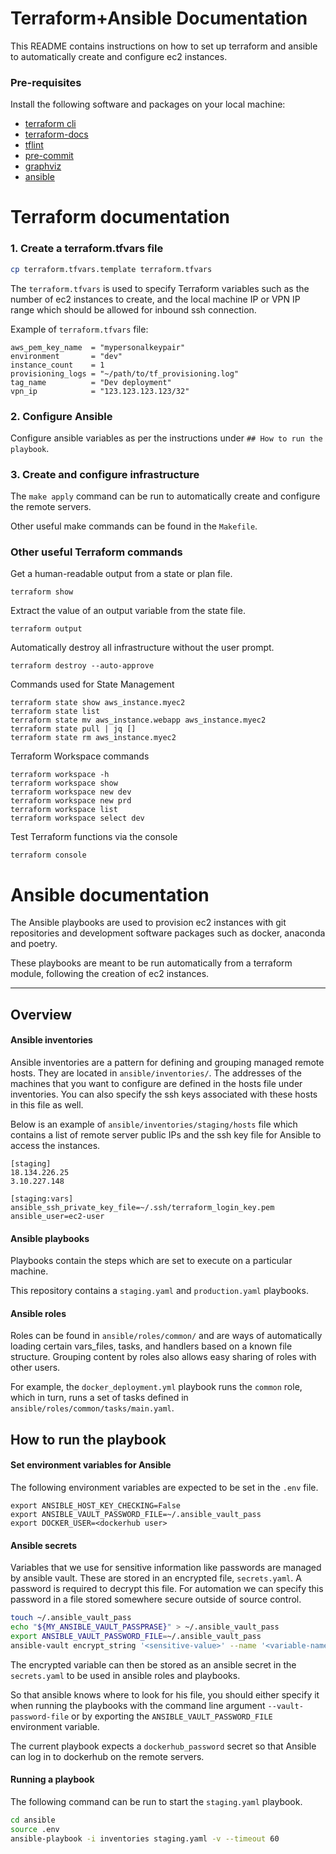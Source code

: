 # Terraform+Ansible Documentation

This README contains instructions on how to set up terraform and ansible to automatically create and configure ec2 instances.

### Pre-requisites

Install the following software and packages on your local machine:
- [terraform cli](https://learn.hashicorp.com/tutorials/terraform/install-cli)
- [terraform-docs](https://github.com/terraform-docs/terraform-docs)
- [tflint](https://github.com/terraform-linters/tflint)
- [pre-commit](https://pre-commit.com)
- [graphviz](https://graphviz.org/download/)
- [ansible](https://docs.ansible.com/ansible/latest/installation_guide/intro_installation.html)


# Terraform documentation

### 1. Create a terraform.tfvars file

```bash
cp terraform.tfvars.template terraform.tfvars
```

The `terraform.tfvars` is used to specify Terraform variables such as the number of ec2 instances to create, and the local machine IP or VPN IP range which should be allowed for inbound ssh connection.

Example of `terraform.tfvars` file:
```
aws_pem_key_name  = "mypersonalkeypair"
environment       = "dev"
instance_count    = 1
provisioning_logs = "~/path/to/tf_provisioning.log"
tag_name          = "Dev deployment"
vpn_ip            = "123.123.123.123/32"
```

### 2. Configure Ansible

Configure ansible variables as per the instructions under `## How to run the playbook`.

### 3. Create and configure infrastructure

The `make apply` command can be run to automatically create and configure the remote servers.

Other useful make commands can be found in the `Makefile`.

### Other useful Terraform commands

Get a human-readable output from a state or plan file.
```
terraform show
```

Extract the value of an output variable from the state file.
```
terraform output
```

Automatically destroy all infrastructure without the user prompt.
```
terraform destroy --auto-approve
```

Commands used for State Management
```
terraform state show aws_instance.myec2
terraform state list
terraform state mv aws_instance.webapp aws_instance.myec2
terraform state pull | jq []
terraform state rm aws_instance.myec2
```

Terraform Workspace commands
```
terraform workspace -h
terraform workspace show
terraform workspace new dev
terraform workspace new prd
terraform workspace list
terraform workspace select dev
```

Test Terraform functions via the console
```
terraform console
```

# Ansible documentation

The Ansible playbooks are used to provision ec2 instances with git repositories and development software packages such as docker, anaconda and poetry.

These playbooks are meant to be run automatically from a terraform module, following the creation of ec2 instances.

------------------------------------------

## Overview

#### Ansible inventories

Ansible inventories are a pattern for defining and grouping managed remote hosts. They are located in `ansible/inventories/`. The addresses of the machines that you want to configure are defined in the hosts file under inventories. You can also specify the ssh keys associated with these hosts in this file as well.

Below is an example of `ansible/inventories/staging/hosts` file which contains a list of remote server public IPs and the ssh key file for Ansible to access the instances.

```
[staging]
18.134.226.25
3.10.227.148

[staging:vars]
ansible_ssh_private_key_file=~/.ssh/terraform_login_key.pem
ansible_user=ec2-user
```

#### Ansible playbooks

Playbooks contain the steps which are set to execute on a particular machine.

This repository contains a `staging.yaml` and `production.yaml` playbooks.


#### Ansible roles

Roles can be found in `ansible/roles/common/` and are ways of automatically loading certain vars_files, tasks, and handlers based on a known file structure. Grouping content by roles also allows easy sharing of roles with other users.

For example, the `docker_deployment.yml` playbook runs the `common` role, which in turn, runs a set of tasks defined in `ansible/roles/common/tasks/main.yaml`.


## How to run the playbook

#### Set environment variables for Ansible

The following environment variables are expected to be set in the `.env` file.
```
export ANSIBLE_HOST_KEY_CHECKING=False
export ANSIBLE_VAULT_PASSWORD_FILE=~/.ansible_vault_pass
export DOCKER_USER=<dockerhub user>
```

#### Ansible secrets

Variables that we use for sensitive information like passwords are managed by ansible vault. These are stored in an encrypted file, `secrets.yaml`. A password is required to decrypt this file. For automation we can specify this password in a file stored somewhere secure outside of source control.

```bash
touch ~/.ansible_vault_pass
echo "${MY_ANSIBLE_VAULT_PASSPRASE}" > ~/.ansible_vault_pass
export ANSIBLE_VAULT_PASSWORD_FILE=~/.ansible_vault_pass
ansible-vault encrypt_string '<sensitive-value>' --name '<variable-name>'
```

The encrypted variable can then be stored as an ansible secret in the `secrets.yaml` to be used in ansible roles and playbooks.

So that ansible knows where to look for his file, you should either specify it when running the playbooks with the command line argument `--vault-password-file` or by exporting the `ANSIBLE_VAULT_PASSWORD_FILE` environment variable.

The current playbook expects a `dockerhub_password` secret so that Ansible can log in to dockerhub on the remote servers.


#### Running a playbook

The following command can be run to start the `staging.yaml` playbook. 
```bash
cd ansible
source .env
ansible-playbook -i inventories staging.yaml -v --timeout 60
```
